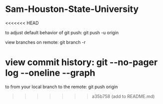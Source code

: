 # Sam-Houston-State-University

<<<<<<< HEAD


to adjust default behavior of git push: git push -u origin <localbranchname>

view branches on remote: git branch -r

view commit history: git --no-pager log --oneline --graph
=======
to from your local branch to the remote: git push origin <yourbranch>
>>>>>>> a35b758 (add to README.md)
